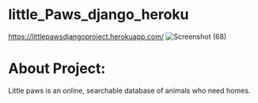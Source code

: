 # little_Paws_django_heroku
https://littlepawsdjangoproject.herokuapp.com/
![Screenshot (68)](https://user-images.githubusercontent.com/62648927/118855456-69693b80-b8f3-11eb-9af5-cd5e876377bb.png)

# About Project:


Little paws is an online, searchable database of animals who need homes.
